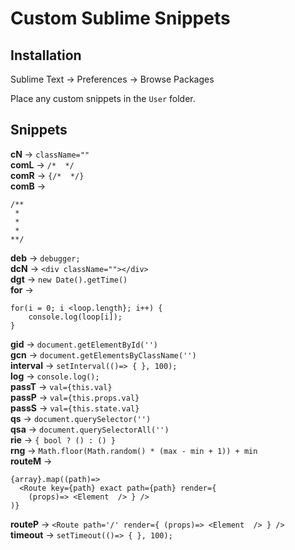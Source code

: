 # Custom Sublime Snippets

## Installation
Sublime Text -> Preferences -> Browse Packages

Place any custom snippets in the `User` folder.

## Snippets
**cN** -> `className=""`<br />
**comL** -> `/*  */`<br />
**comR** -> `{/*  */}`<br />
**comB** -> 
```
/**
 * 
 *
 * 
**/
```
**deb** -> `debugger;`<br />
**dcN** -> `<div className=""></div>`<br />
**dgt** -> `new Date().getTime()`<br />
**for** -> 
```
for(i = 0; i <loop.length}; i++) {
	console.log(loop[i]); 
}
```
**gid** -> `document.getElementById('')`<br />
**gcn** -> `document.getElementsByClassName('')`<br />
**interval** -> `setInterval(()=> { }, 100);`<br />
**log** -> `console.log();`<br />
**passT** -> `val={this.val}`<br />
**passP** -> `val={this.props.val}`<br />
**passS** -> `val={this.state.val}`<br />
**qs** -> `document.querySelector('')`<br />
**qsa** -> `document.querySelectorAll('')`<br />
**rie** -> `{ bool ? () : () }`<br />
**rng** -> `Math.floor(Math.random() * (max - min + 1)) + min`<br />
**routeM** -> 
```
{array}.map((path)=> 
  <Route key={path} exact path={path} render={
    (props)=> <Element  /> } />
)}
```
**routeP** -> `<Route path='/' render={ (props)=> <Element  /> } />`<br />
**timeout** -> `setTimeout(()=> { }, 100);`